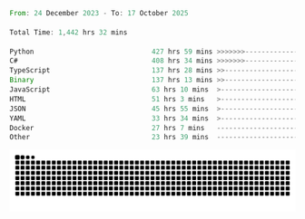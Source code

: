 <!--START_SECTION:waka-->

```rust
From: 24 December 2023 - To: 17 October 2025

Total Time: 1,442 hrs 32 mins

Python                             427 hrs 59 mins >>>>>>>------------------   29.19 %
C#                                 408 hrs 34 mins >>>>>>>------------------   27.87 %
TypeScript                         137 hrs 28 mins >>-----------------------   09.38 %
Binary                             137 hrs 13 mins >>-----------------------   09.36 %
JavaScript                         63 hrs 10 mins  >------------------------   04.31 %
HTML                               51 hrs 3 mins   >------------------------   03.48 %
JSON                               45 hrs 55 mins  >------------------------   03.13 %
YAML                               33 hrs 34 mins  >------------------------   02.29 %
Docker                             27 hrs 7 mins   -------------------------   01.85 %
Other                              23 hrs 39 mins  -------------------------   01.61 %
```

<!--END_SECTION:waka-->


<picture>
  <source media="(prefers-color-scheme: dark)" srcset="https://raw.githubusercontent.com/jeerawut97/jeerawut97/output/github-contribution-grid-snake.svg">
  <img alt="github contribution grid snake animation" src="https://raw.githubusercontent.com/jeerawut97/jeerawut97/output/github-contribution-grid-snake.svg">
</picture>
